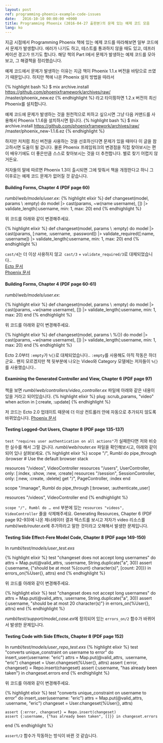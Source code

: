 ```yaml
---
layout: post
ref: programming-phoenix-example-code-issues
date:   2016-10-10 00:00:00 +0900
title: Programming Phoenix (2016-04-27 출판본)의 문제 있는 예제 코드 모음
lang: ko
---
```


지금 시점에서 Programming Phoenix 책에 있는 예제 코드를 따라해보면 일부 코드에서 문제가 발생합니다. 에러가 나기도 하고, 테스트를 통과하지 않을 때도 있고, 데프러케이션 경고가 뜨기도 합니다. 해당 책의 Part I에서 문제가 발생하는 예제 코드를 모아보고, 그 해결책을 정리했습니다.

예제 코드에서 문제가 발생하는 이유는 지금 책이 Phoenix 1.1.x 버전을 바탕으로 쓰였기 때문입니다. 하지만 책에 나온 Phoenix 설치 방법을 따라서

{% highlight bash %}
$ mix archive.install https://github.com/phoenixframework/archives/raw//master/phoenix_new.ez
{% endhighlight %}
라고 타이핑하면 1.2.x 버전의 최신 Phoenix를 설치합니다.

예제 코드에 문제가 발생하는 것을 원천적으로 피하고 싶으시면 그냥 다음 커맨드를 사용해서 Phoenix 1.1.6을 설치하시면 됩니다.
{% highlight bash %}
$ mix archive.install https://github.com/phoenixframework/archives/raw//master/phoenix_new-1.1.6.ez
{% endhighlight %}

하지만 저처럼 최신 버전을 사용하는 것을 선호하신다면 문제가 있을 때마다 이 글을 참고하시면 도움이 될 겁니다. 물론 Phoenix 프레임워크의 변경점을 직접 찾아보시는 편이 배우기에도 더 좋은만큼 스스로 찾아보시는 것을 더 추천합니다. 별로 찾기 어렵지 않거든요.

저자들의 말에 따르면 Phoenix 1.3이 출시되면 그에 맞춰서 책을 개정한다고 하니 그 이후로는 예제 코드 문제가 없어질 것 같습니다.

#### Building Forms, Chapter 4 (PDF page 60)
*rumbl/web/models/user.ex*:
{% highlight elixir %}
def changeset(model, params \\ :empty) do 
  model 
  |> cast(params, ~w(name username), []) 
  |> validate_length(:username, min: 1, max: 20) 
end 
{% endhighlight %}

위 코드를 아래와 같이 변경해주세요.

{% highlight elixir %}
def changeset(model, params \\ :empty) do
  model
  |> cast(params, [:name, :username, :password])
  |> validate_required([:name, :username])
  |> validate_length(:username, min: 1, max: 20)
end
{% endhighlight %}

`cast/4`는 더 이상 사용하지 않고` cast/3` + `validate_required/3`로 대체되었습니다..  
[Ecto 문서](https://hexdocs.pm/ecto/Ecto.Changeset.html#cast/4)  
[Phoenix 문서](https://github.com/phoenixframework/phoenix/issues/1564)

#### Building Forms, Chapter 4 (PDF page 60-61)
*rumbl/web/models/user.ex*:

{% highlight elixir %}
def changeset(model, params \\ :empty) do 
  model 
  |> cast(params, ~w(name username), []) 
  |> validate_length(:username, min: 1, max: 20) 
end 
{% endhighlight %}

위 코드를 아래와 같이 변경해주세요.

{% highlight elixir %}
def changeset(model, params \\ %{}) do 
  model 
  |> cast(params, ~w(name username), []) 
  |> validate_length(:username, min: 1, max: 20) 
end 
{% endhighlight %}

Ecto 2.0부터 `:empty`가 `%{}`로 대체되었습니다.. `:empty`를 사용해도 아직 작동은 하더군요.. 왠지 모르겠지만 책 뒷부분에 나오는 Video와 Category 모델에는 저자들이 `%{}`를 사용했습니다.. 

#### Examining the Generated Controller and View, Chapter 6 (PDF page 97)
책을 보면 *rumbl/web/controllers/video_controller.ex* 파일에 아래와 같은 내용이 있을 거라고 되어있습니다.
{% highlight elixir %}
plug :scrub_params, "video" when action in [:create, :update]
{% endhighlight %}

저 코드는 Ecto 2.0 업데이트 때문에 더 이상 컨트롤러 안에 자동으로 추가되지 않도록 바뀌었습니다. 
[Phoenix 문서](https://github.com/phoenixframework/phoenix/issues/1564)

#### Testing Logged-Out Users, Chapter 8 (PDF page 135-137)
`test "requires user authentication on all actions"`가 실패한다면 저와 비슷한 실수를 해서 그럴 겁니다. *rumbl/web/router.ex* 파일을 확인해보시고, 아래와 같이 되어 있나 살펴보세요.
{% highlight elixir %}
scope "/", Rumbl do
  pipe_through :browser # Use the default browser stack

  resources "/videos", VideoController
  resources "/users", UserController, only: [:index, :show, :new, :create]
  resources "/session", SessionController, only: [:new, :create, :delete]
  get "/", PageController, :index
end

scope "/manage", Rumbl do
  pipe_through [:browser, :authenticate_user]

  resources "/videos", VideoController
end
{% endhighlight %}

`scope "/", Rumbl do … end` 부분에 있는 `resources "videos", VideoController` 줄을 삭제해주세요. Generating Resources, Chapter 6 (PDF page 92-93)에 나온 제너레이터 결과 텍스트를 보시고 저자가 video 리소스를 *rumbl/web/router.ex*에 추가하라고 말한 것이라고 오해해서 발생한 문제입니다.

#### Testing Side Effect-Fere Model Code, Chapter 8 (PDF page 149-150) 
In *rumbl/test/models/user_test.exs*

{% highlight elixir %}
test "changeset does not accept long usernames" do
  attrs = Map.put(@valid_attrs, :username, String.duplicate("a", 30))
  assert {:username, {"should be at most %{count} character(s)", [count: 20]}} in 
  errors_on(%User{}, attrs)
end 
{% endhighlight %}

위 코드를 아래와 같이 변경해주세요.

{% highlight elixir %}
test "changeset does not accept long usernames" do
  attrs = Map.put(@valid_attrs, :username, String.duplicate("a", 30))
  assert {:username, "should be at most 20 character(s)"} in 
  errors_on(%User{}, attrs)
end 
{% endhighlight %}

*rumbl/test/support/model_case.ex*에 정의되어 있는 `errors_on/2` 함수가 바뀌어서 발생한 문제입니다. 
	
#### Testing Code with Side Effects, Chapter 8 (PDF page 152)
In *rumbl/test/models/user_repo_test.exs*
{% highlight elixir %}
test "converts unique_constraint on username to error" do 
  insert_user(username: "eric")
  attrs = Map.put(@valid_attrs, :username, "eric") 
  changeset = User.changeset(%User{}, attrs) 
  assert {:error, changeset} = Repo.insert(changeset) 
  assert {:username, "has already been taken"} in changeset.errors 
end 
{% endhighlight %}

위 코드를 아래와 같이 변경해주세요.

{% highlight elixir %}
  test "converts unique_constraint on username to error" do
    insert_user(username: "eric")
    attrs = Map.put(@valid_attrs, :username, "eric")
    changeset = User.changeset(%User{}, attrs)

    assert {:error, changeset} = Repo.insert(changeset)
    assert {:username, {"has already been taken", []}} in changeset.errors
  end
{% endhighlight %}

`assert/2` 함수가 작동하는 방식이 바뀐 것 같습니다.